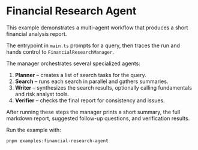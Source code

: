 # Financial Research Agent

This example demonstrates a multi-agent workflow that produces a short financial analysis report.

The entrypoint in `main.ts` prompts for a query, then traces the run and hands control to `FinancialResearchManager`.

The manager orchestrates several specialized agents:

1. **Planner** – creates a list of search tasks for the query.
2. **Search** – runs each search in parallel and gathers summaries.
3. **Writer** – synthesizes the search results, optionally calling fundamentals and risk analyst tools.
4. **Verifier** – checks the final report for consistency and issues.

After running these steps the manager prints a short summary, the full markdown report, suggested follow-up questions, and verification results.

Run the example with:

```bash
pnpm examples:financial-research-agent
```
